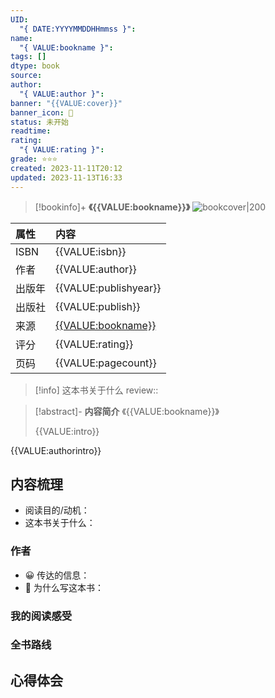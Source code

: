 ```yaml
---
UID:
  "{ DATE:YYYYMMDDHHmmss }": 
name:
  "{ VALUE:bookname }": 
tags: []
dtype: book
source: 
author:
  "{ VALUE:author }": 
banner: "{{VALUE:cover}}"
banner_icon: 📖
status: 未开始
readtime: 
rating:
  "{ VALUE:rating }": 
grade: ⭐⭐⭐
created: 2023-11-11T20:12
updated: 2023-11-13T16:33
---
```


> [!bookinfo]+ **《{{VALUE:bookname}}》**
> ![bookcover|200]({{VALUE:cover}})
>
| 属性   | 内容                                       |
|:------ |:------------------------------------------ |
| ISBN   | {{VALUE:isbn}}                             |
| 作者   | {{VALUE:author}}                           |
| 出版年 | {{VALUE:publishyear}}                      | 
| 出版社 | {{VALUE:publish}}                          |
| 来源   | [{{VALUE:bookname}}]({{VALUE:douban_url}}) |
| 评分   | {{VALUE:rating}}                           |
| 页码   | {{VALUE:pagecount}}                        |

> [!info] 这本书关于什么
> review:: 



> [!abstract]- **内容简介**
>《{{VALUE:bookname}}》
>
>{{VALUE:intro}}

{{VALUE:authorintro}}


## 内容梳理

- 阅读目的/动机：
- 这本书关于什么：

### 作者
- 😀 传达的信息：
- 🙁 为什么写这本书：

### 我的阅读感受


### 全书路线

## 心得体会

